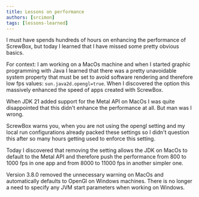 ```yaml
---
title: Lessons on performance
authors: [srcimon]
tags: [lessons-learned]
---
```

I must have spends hundreds of hours on enhancing the performance of ScrewBox,
but today I learned that I have missed some pretty obvious basics.

For context: I am working on a MacOs machine and when I started graphic programming with Java
I learned that there was a pretty unavoidable system property that must be set to avoid software
rendering and therefore low fps values: `sun.java2d.opengl=true`.
When I discovered the option this massively enhanced the speed of apps created with ScrewBox.

When JDK 21 added support for the Metal API on MacOs I was quite disappointed that this didn't enhance
the performance at all.
But man was I wrong.

ScrewBox warns you, when you are not using the opengl setting and my local run configurations already packed these
settings so I didn't question this after so many hours getting used to enforce this setting.

Today I discovered that removing the setting allows the JDK on MacOs to default to the Metal API and therefore push
the performance from 800 to 1000 fps in one app and from 8000 to 11000 fps in another simpler one.

Version 3.8.0 removed the unnecessary warning on MacOs and automatically defaults to OpenGl on Windows machines.
There is no longer a need to specify any JVM start parameters when working on Windows.
<!-- truncate -->